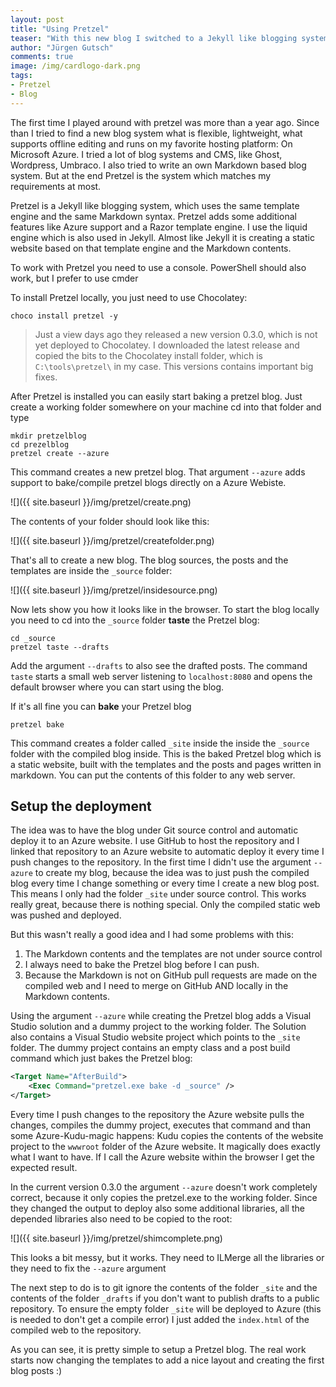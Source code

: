 ```yaml
--- 
layout: post
title: "Using Pretzel"
teaser: "With this new blog I switched to a Jekyll like blogging system called Pretzel. Pretzel is Jekyll written in .NET and a lightweight, easy to use and funny blogging system. This blog post is about the pretzel setup I did to get this blog running."
author: "Jürgen Gutsch"
comments: true
image: /img/cardlogo-dark.png
tags: 
- Pretzel
- Blog
---
```


The first time I played around with pretzel was more than a year ago. Since than I tried to find a new blog system what is flexible, lightweight, what supports offline editing and runs on my favorite hosting platform: On Microsoft Azure. I tried a lot of blog systems and CMS, like Ghost, Wordpress, Umbraco. I also tried to write an own Markdown based blog system. But at the end Pretzel is the system which matches my requirements at most.

Pretzel is a Jekyll like blogging system, which uses the same template engine and the same Markdown syntax. Pretzel adds some additional features like Azure support and a Razor template engine. I use the liquid engine which is also used in Jekyll. Almost like Jekyll it is creating a static website based on that template engine and the Markdown contents.

To work with Pretzel you need to use a console. PowerShell should also work, but I prefer to use cmder

To install Pretzel locally, you just need to use Chocolatey:

~~~ batch
choco install pretzel -y
~~~

> Just a view days ago they released a new version 0.3.0, which is not yet deployed to Chocolatey. I downloaded the latest release and copied the bits to the Chocolatey install folder, which is `C:\tools\pretzel\` in my case. This versions contains important big fixes.

After Pretzel is installed you can easily start baking a pretzel blog. Just create a working folder somewhere on your machine cd into that folder and type

~~~ batch
mkdir pretzelblog
cd prezelblog
pretzel create --azure
~~~

This command creates a new pretzel blog. That argument `--azure` adds support to bake/compile pretzel blogs directly on a Azure Webiste.

![]({{ site.baseurl }}/img/pretzel/create.png)

The contents of your folder should look like this:

![]({{ site.baseurl }}/img/pretzel/createfolder.png)

That's all to create a new blog. The blog sources, the posts and the templates are inside the `_source` folder:

![]({{ site.baseurl }}/img/pretzel/insidesource.png)

Now lets show you how it looks like in the browser. To start the blog locally you need to cd into the `_source` folder **taste** the Pretzel blog:

~~~ batch 
cd _source
pretzel taste --drafts
~~~

Add the argument `--drafts` to also see the drafted posts. The command `taste` starts a small web server listening to `localhost:8080` and opens the default browser where you can start using the blog.

If it's all fine you can **bake** your Pretzel blog

~~~ batch
pretzel bake
~~~

This command creates a folder called `_site` inside the inside the `_source` folder with the compiled blog inside. This is the baked Pretzel blog which is a static website, built with the templates and the posts and pages written in markdown. You can put the contents of this folder to any web server.

## Setup the deployment

The idea was to have the blog under Git source control and automatic deploy it to an Azure website. I use GitHub to host the repository and I linked that repository to an Azure website to automatic deploy it every time I push changes to the repository. In the first time I didn't use the argument `--azure` to create my blog, because the idea was to just push the compiled blog every time I change something or every time I create a new blog post. This means I only had the folder `_site` under source control. This works really great, because there is nothing special. Only the compiled static web was pushed and deployed.

But this wasn't really a good idea and I had some problems with this:

1. The Markdown contents and the templates are not under source control
2. I always need to bake the Pretzel blog before I can push.
3. Because the Markdown is not on GitHub pull requests are made on the compiled web and I need to merge on GitHub AND locally in the Markdown contents.

Using the argument `--azure` while creating the Pretzel blog adds a Visual Studio solution and a dummy project to the working folder. The Solution also contains a Visual Studio website project which points to the `_site` folder. The dummy project contains an empty class and a post build command which just bakes the Pretzel blog:

~~~ xml
<Target Name="AfterBuild">
	<Exec Command="pretzel.exe bake -d _source" />
</Target>
~~~

Every time I push changes to the repository the Azure website pulls the changes, compiles the dummy project, executes that command and than some Azure-Kudu-magic happens: Kudu copies the contents of the website project to the `wwwroot` folder of the Azure website. It magically does exactly what I want to have. If I call the Azure website within the browser I get the expected result.

In the current version 0.3.0 the argument `--azure` doesn't work completely correct, because it only copies the pretzel.exe to the working folder. Since they changed the output to deploy also some additional libraries, all the depended libraries also need to be copied to the root:
 
![]({{ site.baseurl }}/img/pretzel/shimcomplete.png)
 
This looks a bit messy, but it works. They need to ILMerge all the libraries or they need to fix the `--azure` argument

The next step to do is to git ignore the contents of the folder `_site` and the contents of the folder `_drafts` if you don't want to publish drafts to a public repository. To ensure the empty folder `_site` will be deployed to Azure (this is needed to don't get a compile error) I just added the `index.html` of the compiled web to the repository.

As you can see, it is pretty simple to setup a Pretzel blog. The real work starts now changing the templates to add a nice layout and creating the first blog posts :)